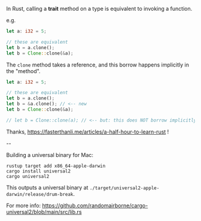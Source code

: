 In Rust, calling a **trait** method on a type
is equivalent to invoking a function.

e.g.

```rust
let a: i32 = 5;

// these are equivalent
let b = a.clone();
let b = Clone::clone(&a);
```

The `clone` method takes a reference, and this borrow happens implicitly in the "method".

```rust
let a: i32 = 5;

// these are equivalent
let b = a.clone();
let b = &a.clone(); // <-- new
let b = Clone::clone(&a);

// let b = Clone::clone(a); // <-- but: this does NOT borrow implicitly
```

Thanks, https://fasterthanli.me/articles/a-half-hour-to-learn-rust !

--

Building a universal binary for Mac:

```
rustup target add x86_64-apple-darwin
cargo install universal2
cargo universal2
```

This outputs a universal binary at `./target/universal2-apple-darwin/release/drum-break`.

For more info: https://github.com/randomairborne/cargo-universal2/blob/main/src/lib.rs
